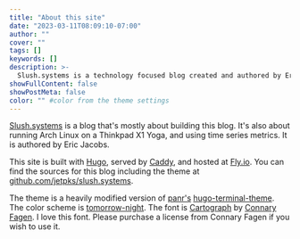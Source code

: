 ```yaml
---
title: "About this site"
date: "2023-03-11T08:09:10-07:00"
author: ""
cover: ""
tags: []
keywords: []
description: >-
  Slush.systems is a technology focused blog created and authored by Eric Jacobs
showFullContent: false
showPostMeta: false
color: "" #color from the theme settings
---
```


[Slush.systems](https://slush.systems/) is a blog that's mostly about building
this blog. It's also about running Arch Linux on a Thinkpad X1 Yoga, and using
time series metrics. It is authored by Eric Jacobs.

This site is built with [Hugo](https://gohugo.io/), served by
[Caddy](https://caddyserver.com/), and hosted at [Fly.io](https://fly.io/). You
can find the sources for this blog including the theme at
[github.com/jetpks/slush.systems](https://github.com/jetpks/slush.systems).

The theme is a heavily modified version of [panr's](https://github.com/panr/)
[hugo-terminal-theme](https://github.com/panr/hugo-theme-terminal). The color
scheme is [tomorrow-night](https://github.com/chriskempson/tomorrow-theme). The font is [Cartograph](https://connary.com/cartograph.html) by [Connary
Fagen](https://connary.com/index.html). I love this font. Please purchase a
license from Connary Fagen if you wish to use it.

